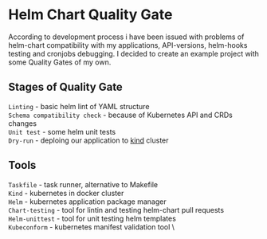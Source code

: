 # Helm Chart Quality Gate

According to development process i have been issued with problems of helm-chart compatibility with my applications, API-versions, helm-hooks testing and cronjobs debugging.
I decided to create an example project with some Quality Gates of my own.

## Stages of Quality Gate

`Linting` - basic helm lint of YAML structure \
`Schema compatibility check` - because of Kubernetes API and CRDs changes \
`Unit test` - some helm unit tests \
`Dry-run` - deploing our application to [kind](https://kind.sigs.k8s.io/) cluster 

## Tools

`Taskfile` - task runner, alternative to Makefile \
`Kind` - kubernetes in docker cluster \
`Helm` - kubernetes application package manager \
`Chart-testing` - tool for lintin and testing helm-chart pull requests \
`Helm-unittest` - tool for unit testing helm templates \
`Kubeconform` - kubernetes manifest validation tool \
